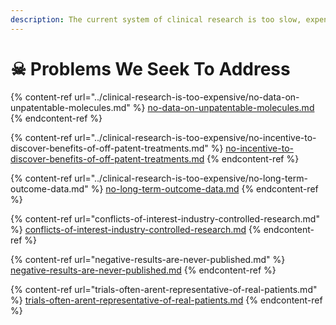 ```yaml
---
description: The current system of clinical research is too slow, expensive, and imprecise.
---
```


# ☠ Problems We Seek To Address

{% content-ref url="../clinical-research-is-too-expensive/no-data-on-unpatentable-molecules.md" %}
[no-data-on-unpatentable-molecules.md](../clinical-research-is-too-expensive/no-data-on-unpatentable-molecules.md)
{% endcontent-ref %}

{% content-ref url="../clinical-research-is-too-expensive/no-incentive-to-discover-benefits-of-off-patent-treatments.md" %}
[no-incentive-to-discover-benefits-of-off-patent-treatments.md](../clinical-research-is-too-expensive/no-incentive-to-discover-benefits-of-off-patent-treatments.md)
{% endcontent-ref %}

{% content-ref url="../clinical-research-is-too-expensive/no-long-term-outcome-data.md" %}
[no-long-term-outcome-data.md](../clinical-research-is-too-expensive/no-long-term-outcome-data.md)
{% endcontent-ref %}

{% content-ref url="conflicts-of-interest-industry-controlled-research.md" %}
[conflicts-of-interest-industry-controlled-research.md](conflicts-of-interest-industry-controlled-research.md)
{% endcontent-ref %}

{% content-ref url="negative-results-are-never-published.md" %}
[negative-results-are-never-published.md](negative-results-are-never-published.md)
{% endcontent-ref %}

{% content-ref url="trials-often-arent-representative-of-real-patients.md" %}
[trials-often-arent-representative-of-real-patients.md](trials-often-arent-representative-of-real-patients.md)
{% endcontent-ref %}


